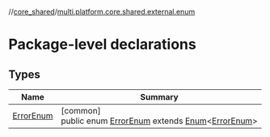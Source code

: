 //[core_shared](../../index.md)/[multi.platform.core.shared.external.enum](index.md)

# Package-level declarations

## Types

| Name | Summary |
|---|---|
| [ErrorEnum](-error-enum/index.md) | [common]<br>public enum [ErrorEnum](-error-enum/index.md) extends [Enum](https://developer.android.com/reference/kotlin/java/lang/Enum.html)&lt;[ErrorEnum](-error-enum/index.md)&gt; |
